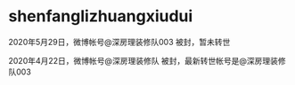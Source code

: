 # shenfanglizhuangxiudui

2020年5月29日，微博帐号@深房理装修队003 被封，暂未转世

2020年4月22日，微博帐号@深房理装修队 被封，最新转世帐号是@深房理装修队003
